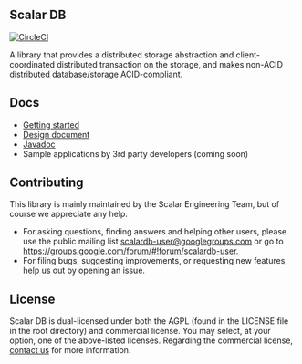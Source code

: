 ## Scalar DB

[![CircleCI](https://circleci.com/gh/scalar-labs/scalardb/tree/master.svg?style=svg&circle-token=672f70ce7f2c4f8d9e71f7c9db8ae824e2cfaeca)](https://circleci.com/gh/scalar-labs/scalardb/tree/master)

A library that provides a distributed storage abstraction and client-coordinated distributed transaction on the storage, and makes non-ACID distributed database/storage ACID-compliant.

## Docs
* [Getting started](docs/getting-started.md)
* [Design document](docs/design.md)
* [Javadoc](https://scalar-labs.github.io/scalardb/javadoc/)
* Sample applications by 3rd party developers (coming soon)

## Contributing 
This library is mainly maintained by the Scalar Engineering Team, but of course we appreciate any help.

* For asking questions, finding answers and helping other users, please use the public mailing list scalardb-user@googlegroups.com or go to https://groups.google.com/forum/#!forum/scalardb-user.
* For filing bugs, suggesting improvements, or requesting new features, help us out by opening an issue.

## License
Scalar DB is dual-licensed under both the AGPL (found in the LICENSE file in the root directory) and commercial license. You may select, at your option, one of the above-listed licenses. Regarding the commercial license, [contact us](https://scalar-labs.com/contact_us/) for more information.
